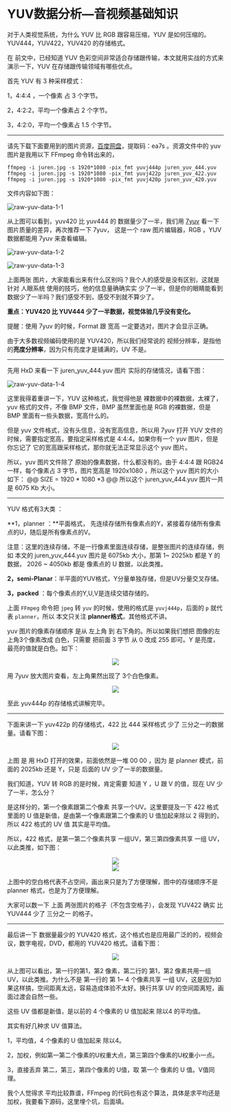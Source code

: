 # YUV数据分析—音视频基础知识

<div id="meta-description---">对于人类视觉系统，为什么 YUV 比 RGB 跟容易压缩，YUV 是如何压缩的。YUV444，YUV422，YUV420 的存储格式。 </div>

在 前文中，已经知道 YUV 色彩空间非常适合存储跟传输，本文就用实战的方式来演示一下，YUV 在存储跟传输领域有哪些优点。

首先 YUV 有 3 种采样模式：

1，4:4:4 ，一个像素 占 3 个字节。

2，4:2:2，平均一个像素占 2 个字节。

3，4:2:0，平均一个像素占 1.5 个字节。



------

请先下载下面要用到的图片资源，[百度网盘](https://pan.baidu.com/s/191b-NCPOGCt7ryVwX8sc2Q )，提取码：ea7s 。资源文件中的 yuv 图片是我用以下 FFmpeg 命令转出来的，

```
ffmpeg -i juren.jpg -s 1920*1080 -pix_fmt yuvj444p juren_yuv_444.yuv
ffmpeg -i juren.jpg -s 1920*1080 -pix_fmt yuvj422p juren_yuv_422.yuv
ffmpeg -i juren.jpg -s 1920*1080 -pix_fmt yuvj420p juren_yuv_420.yuv
```

文件内容如下图：

![raw-yuv-data-1-1](.\raw-yuv-data\raw-yuv-data-1-1.png)

从上图可以看到，yuv420 比 yuv444 的 数据量少了一半，我们用 [7yuv](http://datahammer.de/) 看一下图片质量的差异，再次推荐一下 7yuv， 这是一个 raw 图片编辑器，RGB ，YUV 数据都能用 7yuv 来查看编辑。

![raw-yuv-data-1-2](.\raw-yuv-data\raw-yuv-data-1-2.png)

![raw-yuv-data-1-3](.\raw-yuv-data\raw-yuv-data-1-3.png)

上面两张 图片，大家能看出来有什么区别吗？我个人的感受是没有区别，这就是针对 人眼系统 使用的技巧，他的信息量确确实实 少了一半，但是你的眼睛能看到数据少了一半吗？我们感受不到，感受不到就不算少了。

**重点：YUV420 比 YUV444 少了一半数据，视觉体验几乎没有变化。**

提醒：使用 7yuv 的时候，Format 跟 宽高 一定要选对，图片才会显示正确。

由于大多数视频编码使用的是 YUV420，所以我们经常说的 视频分辨率，是指他的**亮度分辨率**，因为只有亮度才是铺满的，UV 不是。

------

先用 HxD 来看一下 juren_yuv_444.yuv 图片 实际的存储情况，请看下图：

![raw-yuv-data-1-4](.\raw-yuv-data\raw-yuv-data-1-4.png)

这里我得着重讲一下，YUV 这种格式，我觉得他是 裸数据中的裸数据，太裸了，yuv 格式的文件，不像 BMP 文件，BMP 虽然里面也是 RGB 的裸数据，但是 BMP 里面有一些头数据，宽高什么的。

但是 yuv 文件格式，没有头信息，没有宽高信息，所以用 7yuv 打开 YUV 文件的时候，需要指定宽高，要指定采样格式是 4:4:4。如果你有一个 yuv 图片，但是你忘记了 它的宽高跟采样格式，那你就无法正常显示这个 yuv 图片。

所以，yuv 图片文件除了 原始的像素数据，什么都没有的。由于 4:4:4 跟 RGB24 一样，每个像素占 3 字节，图片宽高是 1920x1080 ，所以这个 yuv 图片的大小如下：
@@
SIZE = 1920 * 1080 *3
@@
所以这个  juren_yuv_444.yuv 图片一共是 6075 Kb 大小。

------

YUV 格式有3大类 ：

**1，planner ：**平面格式， 先连续存储所有像素点的Y，紧接着存储所有像素点的U，随后是所有像素点的V。

注意：这里的连续存储，不是一行像素里面连续存储，是整张图片的连续存储，例如 本文的 juren_yuv_444.yuv 图片是 6075kb 大小，那第 1~ 2025kb 都是 Y 的数据， 2026 ~ 4050kb 都是 像素点的 U 数据，以此类推。

**2，semi-Planar**：半平面的YUV格式，Y分量单独存储，但是UV分量交叉存储。

**3，packed** ：每个像素点的Y,U,V是连续交错存储的。

上面 `FFmpeg` 命令把 `jpeg` 转 `yuv` 的时候，使用的格式是 `yuvj444p`，后面的 `p` 就代表 `planner`，所以 本文只关注 **planner格式**，其他格式不讲。

yuv 图片的像素存储顺序 是从 左上角 到 右下角的。所以如果我们想把 图像的左上角3个像素改成 白色，只需要 把前面 3 字节 从 0 改成 255 即可。Y 是亮度，最亮的值就是白色。如下：

<div align="center">
    <img src="./raw-yuv-data/raw-yuv-data-1-5.png">
</div>

用 7yuv 放大图片查看，左上角果然出现了 3个白色像素。

<div align="center">
    <img src="./raw-yuv-data/raw-yuv-data-1-6.png">
</div>

至此 yuv444p 的存储格式讲解完毕。

------

下面来讲一下 yuv422p 的存储格式，422 比 444 采样格式 少了 三分之一的数据量。请看下图：

<div align="center">
    <img src="./raw-yuv-data/raw-yuv-data-1-7.png">
</div>

上图 是 用 HxD 打开的效果，前面依然是一堆 00 00 ，因为 是 planner 模式，前面的 2025kb 还是 Y，只是 后面的 UV 少了一半的数据量。

我们知道，YUV 转 RGB 的是时候，肯定需要 知道 Y ，U 跟 V 的值，现在 UV 少了一半，怎么分？

是这样分的，第一个像素跟第二个像素 共享一个UV。这里要提及一下 422 格式里面的 U 值是新值，是由第一个像素跟第二个像素的 U 值加起来除以 2 得到的，所以 422 格式的 UV 值 其实是平均值。

所以，422 格式，是第一第二个像素共享 一组UV，第三第四像素共享 一组 UV，以此类推，如下图：

<div align="center">
    <img src="./raw-yuv-data/raw-yuv-data-1-8.png">
</div>



<div align="center">
    <img src="./raw-yuv-data/raw-yuv-data-1-9.png">
</div>

上图中的空白格代表不占空间，画出来只是为了方便理解，图中的存储顺序不是 planner 格式，也是为了方便理解。

大家可以数一下 上面 两张图片的格子（不包含空格子），会发现 YUV422 确实 比 YUV444 少了 三分之一 的格子。

------

最后讲一下 数据量最少的 YUV420 格式，这个格式也是应用最广泛的的，视频会议，数字电视，DVD，都用的 YUV420 格式。请看下图：

<div align="center">
    <img src="./raw-yuv-data/raw-yuv-data-1-10.png">
</div>

从上图可以看出，第一行的第1，第2 像素，第二行的 第1，第2 像素共用一组 UV，以此类推。为什么不是 第一行的 第 1~ 4 个像素共享 一组 UV，这是因为如果这样搞，空间距离太远，容易造成体验不太好。换行共享 UV 的空间距离短，画面过渡会自然一些。

这些 UV 值都是新值，是以前的 4 个像素的 U 值加起来 除以4 的平均值。

其实有好几种求 UV 值算法。

1，平均值，4 个像素的 U 值加起来 除以4。

2，加权，例如第一第二个像素的U权重大点，第三第四个像素的U权重小一点。

3，直接丢弃 第二，第三，第四个像素的 U值，取 第一个 像素的 U 值。V值同理。

我个人觉得求 平均比较靠谱，FFmpeg 的代码也有这个算法，具体是求平均还是 加权，我要看下源码，这里埋个坑，后面填。

